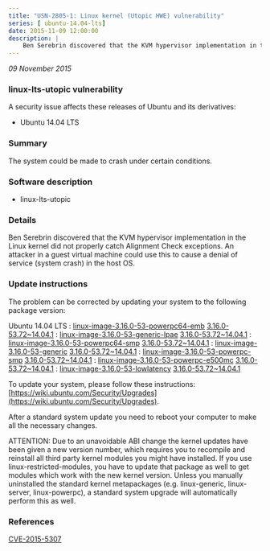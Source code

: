 ```yaml
---
title: "USN-2805-1: Linux kernel (Utopic HWE) vulnerability"
series: [ ubuntu-14.04-lts]
date: 2015-11-09 12:00:00
description: |
    Ben Serebrin discovered that the KVM hypervisor implementation in the Linux kernel did not properly catch Alignment Check exceptions. An attacker in a guest virtual machine could use this to cause a denial of service (system crash) in the host OS. 
--- 
```

 
 

*09 November 2015*

### linux-lts-utopic vulnerability

A security issue affects these releases of Ubuntu and its derivatives:

* Ubuntu 14.04 LTS

### Summary

The system could be made to crash under certain conditions. 

### Software description

* linux-lts-utopic 

### Details

Ben Serebrin discovered that the KVM hypervisor implementation in the Linux kernel did not properly catch Alignment Check exceptions. An attacker in a guest virtual machine could use this to cause a denial of service (system crash) in the host OS. 

### Update instructions

The problem can be corrected by updating your system to the following package version:

Ubuntu 14.04 LTS
 : [linux-image-3.16.0-53-powerpc64-emb](https://launchpad.net/ubuntu/+source/linux-lts-utopic) <span> [3.16.0-53.72~14.04.1](https://launchpad.net/ubuntu/+source/linux-lts-utopic/3.16.0-53.72~14.04.1) </span> 
 : [linux-image-3.16.0-53-generic-lpae](https://launchpad.net/ubuntu/+source/linux-lts-utopic) <span> [3.16.0-53.72~14.04.1](https://launchpad.net/ubuntu/+source/linux-lts-utopic/3.16.0-53.72~14.04.1) </span> 
 : [linux-image-3.16.0-53-powerpc64-smp](https://launchpad.net/ubuntu/+source/linux-lts-utopic) <span> [3.16.0-53.72~14.04.1](https://launchpad.net/ubuntu/+source/linux-lts-utopic/3.16.0-53.72~14.04.1) </span> 
 : [linux-image-3.16.0-53-generic](https://launchpad.net/ubuntu/+source/linux-lts-utopic) <span> [3.16.0-53.72~14.04.1](https://launchpad.net/ubuntu/+source/linux-lts-utopic/3.16.0-53.72~14.04.1) </span> 
 : [linux-image-3.16.0-53-powerpc-smp](https://launchpad.net/ubuntu/+source/linux-lts-utopic) <span> [3.16.0-53.72~14.04.1](https://launchpad.net/ubuntu/+source/linux-lts-utopic/3.16.0-53.72~14.04.1) </span> 
 : [linux-image-3.16.0-53-powerpc-e500mc](https://launchpad.net/ubuntu/+source/linux-lts-utopic) <span> [3.16.0-53.72~14.04.1](https://launchpad.net/ubuntu/+source/linux-lts-utopic/3.16.0-53.72~14.04.1) </span> 
 : [linux-image-3.16.0-53-lowlatency](https://launchpad.net/ubuntu/+source/linux-lts-utopic) <span> [3.16.0-53.72~14.04.1](https://launchpad.net/ubuntu/+source/linux-lts-utopic/3.16.0-53.72~14.04.1) </span> 

To update your system, please follow these instructions: [https://wiki.ubuntu.com/Security/Upgrades](https://wiki.ubuntu.com/Security/Upgrades).

After a standard system update you need to reboot your computer to make all the necessary changes.

ATTENTION: Due to an unavoidable ABI change the kernel updates have been given a new version number, which requires you to recompile and reinstall all third party kernel modules you might have installed. If you use linux-restricted-modules, you have to update that package as well to get modules which work with the new kernel version. Unless you manually uninstalled the standard kernel metapackages (e.g. linux-generic, linux-server, linux-powerpc), a standard system upgrade will automatically perform this as well. 

### References

 
 [CVE-2015-5307](http://people.ubuntu.com/~ubuntu-security/cve/CVE-2015-5307)
 

